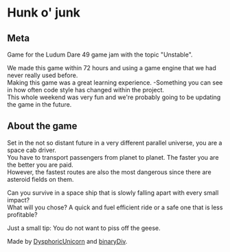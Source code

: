 # Hunk o' junk

## Meta
Game for the Ludum Dare 49 game jam with the topic "Unstable".

We made this game within 72 hours and using a game engine that we had never really used before.  
Making this game was a great learning experience. -Something you can see in how often code style has changed within the project.  
This whole weekend was very fun and we're probably going to be updating the game in the future.

## About the game

Set in the not so distant future in a very different parallel universe, you are a space cab driver.  
You have to transport passengers from planet to planet. The faster you are the better you are paid.  
However, the fastest routes are also the most dangerous since there are asteroid fields on them.

Can you survive in a space ship that is slowly falling apart with every small impact?  
What will you chose? A quick and fuel efficient ride or a safe one that is less profitable?

Just a small tip: You do not want to piss off the geese.



Made by [DysphoricUnicorn](https://github.com/DysphoricUnicorn) and [binaryDiv](https://github.com/binaryDiv).

